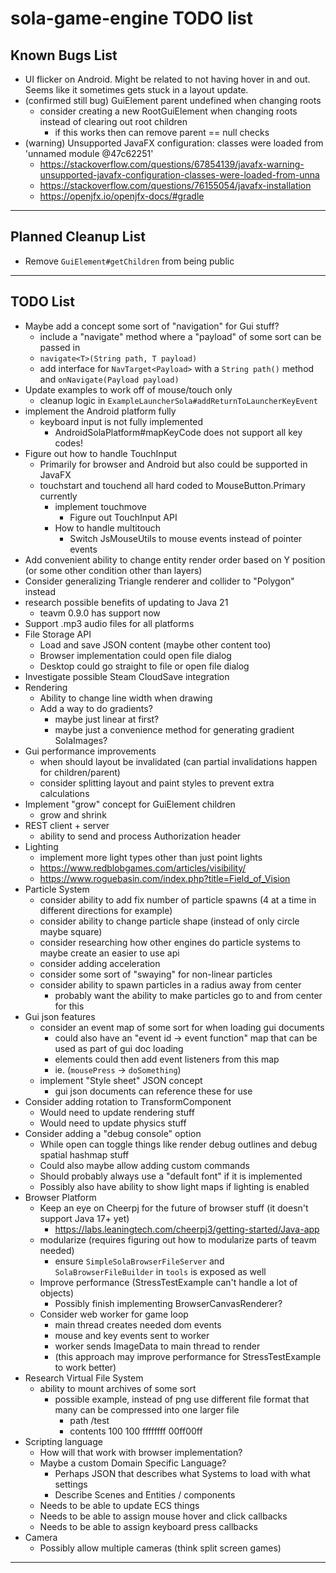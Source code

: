 # sola-game-engine TODO list

## Known Bugs List

* UI flicker on Android. Might be related to not having hover in and out. Seems like it sometimes gets stuck in a layout update.
* (confirmed still bug) GuiElement parent undefined when changing roots
    * consider creating a new RootGuiElement when changing roots instead of clearing out root children
        * if this works then can remove parent == null checks
* (warning) Unsupported JavaFX configuration: classes were loaded from 'unnamed module @47c62251'
    * https://stackoverflow.com/questions/67854139/javafx-warning-unsupported-javafx-configuration-classes-were-loaded-from-unna
    * https://stackoverflow.com/questions/76155054/javafx-installation
    * https://openjfx.io/openjfx-docs/#gradle

-----------------------------------------------------------------------------------------------------------------------

## Planned Cleanup List

* Remove `GuiElement#getChildren` from being public

-----------------------------------------------------------------------------------------------------------------------

## TODO List

* Maybe add a concept some sort of "navigation" for Gui stuff?
    * include a "navigate" method where a "payload" of some sort can be passed in
    * `navigate<T>(String path, T payload)`
    * add interface for `NavTarget<Payload>` with a `String path()` method and `onNavigate(Payload payload)`
* Update examples to work off of mouse/touch only
    * cleanup logic in `ExampleLauncherSola#addReturnToLauncherKeyEvent`
* implement the Android platform fully
    * keyboard input is not fully implemented
        * AndroidSolaPlatform#mapKeyCode does not support all key codes!
* Figure out how to handle TouchInput
    * Primarily for browser and Android but also could be supported in JavaFX
    * touchstart and touchend all hard coded to MouseButton.Primary currently
        * implement touchmove
            * Figure out TouchInput API
        * How to handle multitouch
            * Switch JsMouseUtils to mouse events instead of pointer events
* Add convenient ability to change entity render order based on Y position (or some other condition other than layers)
* Consider generalizing Triangle renderer and collider to "Polygon" instead
* research possible benefits of updating to Java 21
    * teavm 0.9.0 has support now
* Support .mp3 audio files for all platforms
* File Storage API
    * Load and save JSON content (maybe other content too)
    * Browser implementation could open file dialog
    * Desktop could go straight to file or open file dialog
* Investigate possible Steam CloudSave integration
* Rendering
    * Ability to change line width when drawing
    * Add a way to do gradients?
        * maybe just linear at first?
        * maybe just a convenience method for generating gradient SolaImages?
* Gui performance improvements
    * when should layout be invalidated (can partial invalidations happen for children/parent)
    * consider splitting layout and paint styles to prevent extra calculations
* Implement "grow" concept for GuiElement children
    * grow and shrink
* REST client + server
    * ability to send and process Authorization header
* Lighting
    * implement more light types other than just point lights
    * https://www.redblobgames.com/articles/visibility/
    * https://www.roguebasin.com/index.php?title=Field_of_Vision
* Particle System
    * consider ability to add fix number of particle spawns (4 at a time in different directions for example)
    * consider ability to change particle shape (instead of only circle maybe square)
    * consider researching how other engines do particle systems to maybe create an easier to use api
    * consider adding acceleration
    * consider some sort of "swaying" for non-linear particles
    * consider ability to spawn particles in a radius away from center
        * probably want the ability to make particles go to and from center for this
* Gui json features
    * consider an event map of some sort for when loading gui documents
        * could also have an "event id -> event function" map that can be used as part of gui doc loading
        * elements could then add event listeners from this map
        * ie. (`mousePress` -> `doSomething`)
    * implement "Style sheet" JSON concept
        * gui json documents can reference these for use
* Consider adding rotation to TransformComponent
    * Would need to update rendering stuff
    * Would need to update physics stuff
* Consider adding a "debug console" option
    * While open can toggle things like render debug outlines and debug spatial hashmap stuff
    * Could also maybe allow adding custom commands
    * Should probably always use a "default font" if it is implemented
    * Possibly also have ability to show light maps if lighting is enabled
* Browser Platform
    * Keep an eye on Cheerpj for the future of browser stuff (it doesn't support Java 17+ yet)
        * https://labs.leaningtech.com/cheerpj3/getting-started/Java-app
    * modularize (requires figuring out how to modularize parts of teavm needed)
        * ensure `SimpleSolaBrowserFileServer` and `SolaBrowserFileBuilder` in `tools` is exposed as well
    * Improve performance (StressTestExample can't handle a lot of objects)
        * Possibly finish implementing BrowserCanvasRenderer?
    * Consider web worker for game loop
        * main thread creates needed dom events
        * mouse and key events sent to worker
        * worker sends ImageData to main thread to render
        * (this approach may improve performance for StressTestExample to work better)
* Research Virtual File System
    * ability to mount archives of some sort
        * possible example, instead of png use different file format that many can be compressed into one larger file
            * path /test
            * contents 100 100 ffffffff 00ff00ff
* Scripting language
    * How will that work with browser implementation?
    * Maybe a custom Domain Specific Language?
        * Perhaps JSON that describes what Systems to load with what settings
        * Describe Scenes and Entities / components
    * Needs to be able to update ECS things
    * Needs to be able to assign mouse hover and click callbacks
    * Needs to be able to assign keyboard press callbacks
* Camera
    * Possibly allow multiple cameras (think split screen games)

-----------------------------------------------------------------------------------------------------------------------
